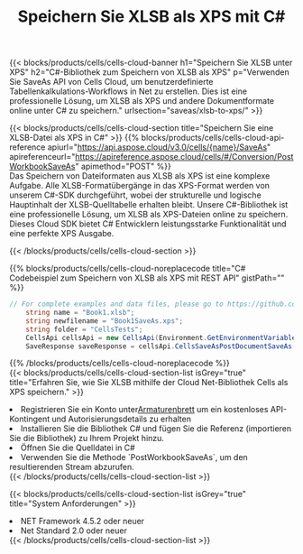 ﻿---
title:  Speichern Sie XLSB als XPS mit C#
description:  Verwendung des Cloud SDK Aspose.Cells für C# zum Speichern der Datei im XLSB-Format als Datei im Format XPS.
kwords: Excel, Save XLSB as XPS, REST, C#
howto: How to save XLSB as XPS using Aspose.Cells Cloud C# library.
---
{{< blocks/products/cells/cells-cloud-banner h1="Speichern Sie XLSB unter XPS" h2="C#-Bibliothek zum Speichern von XLSB als XPS" p="Verwenden Sie SaveAs API von Cells Cloud, um benutzerdefinierte Tabellenkalkulations-Workflows in Net zu erstellen. Dies ist eine professionelle Lösung, um XLSB als XPS und andere Dokumentformate online unter C# zu speichern." urlsection="saveas/xlsb-to-xps/" >}}

{{< blocks/products/cells/cells-cloud-section title="Speichern Sie eine XLSB-Datei als XPS in C#" >}}
{{% blocks/products/cells/cells-cloud-api-reference apiurl="https://api.aspose.cloud/v3.0/cells/{name}/SaveAs" apireferenceurl="https://apireference.aspose.cloud/cells/#/Conversion/PostWorkbookSaveAs" apimethod="POST" %}}
<br/>
Das Speichern von Dateiformaten aus XLSB als XPS ist eine komplexe Aufgabe. Alle XLSB-Formatübergänge in das XPS-Format werden von unserem C#-SDK durchgeführt, wobei der strukturelle und logische Hauptinhalt der XLSB-Quelltabelle erhalten bleibt. Unsere C#-Bibliothek ist eine professionelle Lösung, um XLSB als XPS-Dateien online zu speichern. Dieses Cloud SDK bietet C# Entwicklern leistungsstarke Funktionalität und eine perfekte XPS Ausgabe.

{{< /blocks/products/cells/cells-cloud-section >}}

{{% blocks/products/cells/cells-cloud-noreplacecode title="C# Codebeispiel zum Speichern von XLSB als XPS mit REST API" gistPath="" %}}
  
```cs
// For complete examples and data files, please go to https://github.com/aspose-cells-cloud/aspose-cells-cloud-dotnet/
    string name = "Book1.xlsb";
    string newfilename = "Book1SaveAs.xps";
    string folder = "CellsTests";
    CellsApi cellsApi = new CellsApi(Environment.GetEnvironmentVariable("ProductClientId"), Environment.GetEnvironmentVariable("ProductClientSecret"));
    SaveResponse saveResponse = cellsApi.CellsSaveAsPostDocumentSaveAs(name, null, newfilename, null,null,folder);
```
  
{{% /blocks/products/cells/cells-cloud-noreplacecode %}}
<br/>
{{< blocks/products/cells/cells-cloud-section-list isGrey="true" title="Erfahren Sie, wie Sie XLSB mithilfe der Cloud Net-Bibliothek Cells als XPS speichern." >}}
<li> Registrieren Sie ein Konto unter<a href="https://dashboard.aspose.cloud/">Armaturenbrett</a> um ein kostenloses API-Kontingent und Autorisierungsdetails zu erhalten</li>
<li>Installieren Sie die Bibliothek C# und fügen Sie die Referenz (importieren Sie die Bibliothek) zu Ihrem Projekt hinzu.</li>
<li>Öffnen Sie die Quelldatei in C#</li>
<li>Verwenden Sie die Methode `PostWorkbookSaveAs`, um den resultierenden Stream abzurufen.</li>
{{< /blocks/products/cells/cells-cloud-section-list >}}

{{< blocks/products/cells/cells-cloud-section-list isGrey="true" title="System Anforderungen" >}}
<li>NET Framework 4.5.2 oder neuer</li>
<li>Net Standard 2.0 oder neuer</li>
{{< /blocks/products/cells/cells-cloud-section-list >}}
